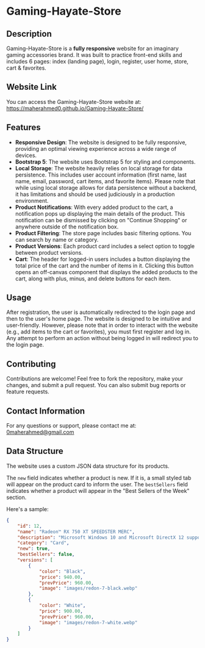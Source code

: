 # Gaming-Hayate-Store

## Description
Gaming-Hayate-Store is a **fully responsive** website for an imaginary gaming accessories brand. It was built to practice front-end skills and includes 6 pages: index (landing page), login, register, user home, store, cart & favorites.

## Website Link
You can access the Gaming-Hayate-Store website at: https://maherahmed0.github.io/Gaming-Hayate-Store/

## Features
- **Responsive Design**: The website is designed to be fully responsive, providing an optimal viewing experience across a wide range of devices.
- **Bootstrap 5**: The website uses Bootstrap 5 for styling and components.
- **Local Storage**: The website heavily relies on local storage for data persistence. This includes user account information (first name, last name, email, password, cart items, and favorite items). Please note that while using local storage allows for data persistence without a backend, it has limitations and should be used judiciously in a production environment.
- **Product Notifications**: With every added product to the cart, a notification pops up displaying the main details of the product. This notification can be dismissed by clicking on "Continue Shopping" or anywhere outside of the notification box.
- **Product Filtering**: The store page includes basic filtering options. You can search by name or category.
- **Product Versions**: Each product card includes a select option to toggle between product versions.
- **Cart**: The header for logged-in users includes a button displaying the total price of the cart and the number of items in it. Clicking this button opens an off-canvas component that displays the added products to the cart, along with plus, minus, and delete buttons for each item.

## Usage
After registration, the user is automatically redirected to the login page and then to the user's home page. The website is designed to be intuitive and user-friendly. However, please note that in order to interact with the website (e.g., add items to the cart or favorites), you must first register and log in. Any attempt to perform an action without being logged in will redirect you to the login page.

## Contributing
Contributions are welcome! Feel free to fork the repository, make your changes, and submit a pull request. You can also submit bug reports or feature requests.

## Contact Information
For any questions or support, please contact me at: 0maherahmed@gmail.com

## Data Structure
The website uses a custom JSON data structure for its products.

The `new` field indicates whether a product is new. If it is, a small styled tab will appear on the product card to inform the user. The `bestSellers` field indicates whether a product will appear in the "Best Sellers of the Week" section.

Here's a sample:

```json
{
    "id": 12,
    "name": "Radeon™ RX 750 XT SPEEDSTER MERC",
    "description": "Microsoft Windows 10 and Microsoft DirectX 12 supported Video Memory: 8GB DDR5. The XFX Radeon RX 580 Series graphics card coupled with AMD LiquidVR technology delivers a virtually stutter-free, low latency experience, essential for remarkable virtual reality environments.",
    "category": "Card",
    "new": true,
    "bestSellers": false,
    "versions": [
        {
            "color": "Black",
            "price": 940.00,
            "prevPrice": 960.00,
            "image": "images/redon-7-black.webp"
        },
        {
            "color": "White",
            "price": 900.00,
            "prevPrice": 960.00,
            "image": "images/redon-7-white.webp"
        }
    ]
}